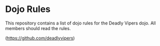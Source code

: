 Dojo Rules
==========

This repository contains a list of dojo rules for the Deadly Vipers dojo.
All members should read the rules.

(https://github.com/deadlyvipers)

